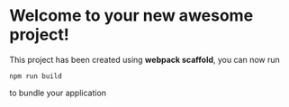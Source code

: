 # Welcome to your new awesome project!

This project has been created using **webpack scaffold**, you can now run

```
npm run build
```

to bundle your application
